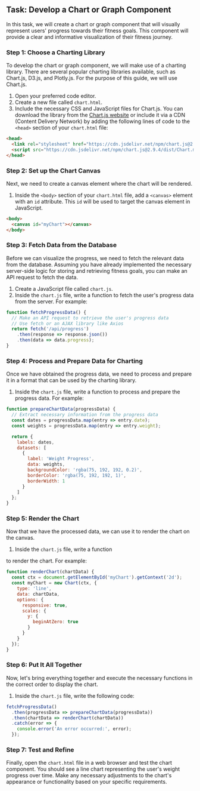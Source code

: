 

## Task: Develop a Chart or Graph Component

In this task, we will create a chart or graph component that will visually represent users' progress towards their fitness goals. This component will provide a clear and informative visualization of their fitness journey.

### Step 1: Choose a Charting Library

To develop the chart or graph component, we will make use of a charting library. There are several popular charting libraries available, such as Chart.js, D3.js, and Plotly.js. For the purpose of this guide, we will use Chart.js.

1. Open your preferred code editor.
2. Create a new file called `chart.html`.
3. Include the necessary CSS and JavaScript files for Chart.js. You can download the library from the [Chart.js website](https://www.chartjs.org/) or include it via a CDN (Content Delivery Network) by adding the following lines of code to the `<head>` section of your `chart.html` file:

```html
<head>
  <link rel="stylesheet" href="https://cdn.jsdelivr.net/npm/chart.js@2.9.4/dist/Chart.min.css">
  <script src="https://cdn.jsdelivr.net/npm/chart.js@2.9.4/dist/Chart.min.js"></script>
</head>
```

### Step 2: Set up the Chart Canvas

Next, we need to create a canvas element where the chart will be rendered.

1. Inside the `<body>` section of your `chart.html` file, add a `<canvas>` element with an `id` attribute. This `id` will be used to target the canvas element in JavaScript.

```html
<body>
  <canvas id="myChart"></canvas>
</body>
```

### Step 3: Fetch Data from the Database

Before we can visualize the progress, we need to fetch the relevant data from the database. Assuming you have already implemented the necessary server-side logic for storing and retrieving fitness goals, you can make an API request to fetch the data.

1. Create a JavaScript file called `chart.js`.
2. Inside the `chart.js` file, write a function to fetch the user's progress data from the server. For example:

```javascript
function fetchProgressData() {
  // Make an API request to retrieve the user's progress data
  // Use fetch or an AJAX library like Axios
  return fetch('/api/progress')
    .then(response => response.json())
    .then(data => data.progress);
}
```

### Step 4: Process and Prepare Data for Charting

Once we have obtained the progress data, we need to process and prepare it in a format that can be used by the charting library.

1. Inside the `chart.js` file, write a function to process and prepare the progress data. For example:

```javascript
function prepareChartData(progressData) {
  // Extract necessary information from the progress data
  const dates = progressData.map(entry => entry.date);
  const weights = progressData.map(entry => entry.weight);

  return {
    labels: dates,
    datasets: [
      {
        label: 'Weight Progress',
        data: weights,
        backgroundColor: 'rgba(75, 192, 192, 0.2)',
        borderColor: 'rgba(75, 192, 192, 1)',
        borderWidth: 1
      }
    ]
  };
}
```

### Step 5: Render the Chart

Now that we have the processed data, we can use it to render the chart on the canvas.

1. Inside the `chart.js` file, write a function

 to render the chart. For example:

```javascript
function renderChart(chartData) {
  const ctx = document.getElementById('myChart').getContext('2d');
  const myChart = new Chart(ctx, {
    type: 'line',
    data: chartData,
    options: {
      responsive: true,
      scales: {
        y: {
          beginAtZero: true
        }
      }
    }
  });
}
```

### Step 6: Put It All Together

Now, let's bring everything together and execute the necessary functions in the correct order to display the chart.

1. Inside the `chart.js` file, write the following code:

```javascript
fetchProgressData()
  .then(progressData => prepareChartData(progressData))
  .then(chartData => renderChart(chartData))
  .catch(error => {
    console.error('An error occurred:', error);
  });
```

### Step 7: Test and Refine

Finally, open the `chart.html` file in a web browser and test the chart component. You should see a line chart representing the user's weight progress over time. Make any necessary adjustments to the chart's appearance or functionality based on your specific requirements.

